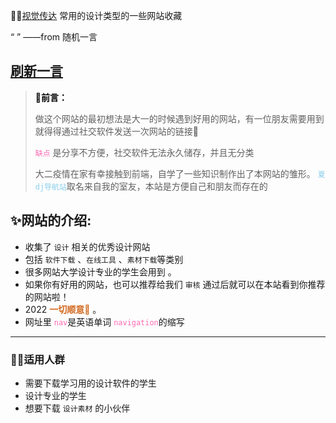 
✍🏼[视觉传达](https://xiaolongmr.github.io/) 常用的设计类型的一些网站收藏 

<div id=page>
                            <p>
                                <script type="text/javascript" src="https://www.ooopn.com/tool/api/yan/api.php?type=js"></script>
                                “
                                <script>
                                    yan()
                                </script>” ——from 随机一言</p>
                            <div id=article-container>
                                <h2><a href=/about.html class=headerlink title="If the moon smiled, she would resemble you.">刷新一言</a></h2>
                                <blockquote>
                                    <p><strong><font color=black>👋前言：</font></strong></p>
                                    <p>做这个网站的最初想法是大一的时候遇到好用的网站，有一位朋友需要用到就得得通过社交软件发送一次网站的链接🔗</p>
                                    <p><code><font color=hotpink>缺点</font></code> 是分享不方便，社交软件无法永久储存，并且无分类</p>
                                    <p>大二疫情在家有幸接触到前端，自学了一些知识制作出了本网站的雏形。 <code><font color=skyblue>夏dj导航站</font></code>取名来自我的室友，本站是方便自己和朋友而存在的</p>
                                </blockquote>
                                <h2 id=一些不算是介绍的介绍>
                                    <a href="/" class=headerlink title=网站的介绍></a>✨网站的介绍:</h2>
                                <ul>
                                    <li>收集了 <code>设计</code> 相关的优秀设计网站</li>
                                    <li>包括 <code>软件下载</code> 、<code>在线工具</code> 、<code>素材下载</code>等类别</li>
                                    <li>很多网站大学设计专业的学生会用到 <strong><font color=chocolate></font></strong> 。</li>
                                    <li>如果你有好用的网站，也可以推荐给我们 <code>审核</code> 通过后就可以在本站看到你推荐的网站啦！</li>
                                    <li>2022 <strong><font color=chocolate>一切顺意🙏</font></strong> 。</li>
                                    <li>网址里 <code><font color=hotpink>nav</font></code>是英语单词 <code><font color=hotpink>navigation</font></code>的缩写</li>
                                </ul>
                                <hr>
                                <h3 id=适用人群>
                                    <a href=#适用人群 class=headerlink title=适用人群></a>🏃‍♂️适用人群</h3>
                                <ul>
                                    <li>需要下载学习用的设计软件的学生</li>
                                    <li>设计专业的学生</li>
                                    <li>想要下载 <code>设计素材</code> 的小伙伴</li>
                                </ul>
                            </div>
                        </div>